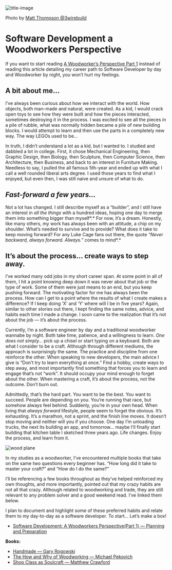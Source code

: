 
![title-image](https://raw.githubusercontent.com/mthomps4/posts/master/posts/software_development_a_woodworkers_perspective/images/intro/3wirebuild2.png)

Photo by [Matt Thompson @3wirebuild](https://instagram.com/3wirebuild)

# Software Development a Woodworkers Perspective

If you want to start reading [A Woodworker’s Perspective Part 1](./software_development_a_woodworkers_perspective_(part1)-planning_and_preperation.md) instead of reading this article detailing my career path to Software Developer by day and Woodworker by night, you won’t hurt my feelings.

## A bit about me…

I’ve always been curious about how we interact with the world. How objects, both man-made and natural, were created. As a kid, I would crack open toys to see how they were built and how the pieces interacted, sometimes destroying it in the process. I was excited to see all the pieces in a pile of rubble, what was normally hidden became a pile of new building blocks. I would attempt to learn and then use the parts in a completely new way. The way LEGOs used to be…

In truth, I didn’t understand a lot as a kid, but I wanted to. I studied and dabbled a lot in college. First, it chose Mechanical Engineering, then Graphic Design, then Biology, then Sculpture, then Computer Science, then Architecture, then Business, and back to an interest in Furniture Making. Needless to say, I pulled the all famous 5th-year and ended up with what I call a well rounded liberal arts degree. I used those years to find what I enjoyed, but even then, I was still naive and unsure of what to do.

## *Fast-forward a few years…*

Not a lot has changed. I still describe myself as a “builder”, and I still have an interest in *all the things* with a hundred ideas, hoping one day to merge them into something bigger than myself*.* For now, it’s a dream. Honestly, like many others, my work has always been with an attitude, a chip on my shoulder. What’s needed to survive and to provide? What does it take to keep moving forward? For any Luke Cage fans out there, the quote *“Never backward, always forward. Always.”* comes to mind*.*

## It’s about the process... create ways to step away.

I’ve worked many odd jobs in my short career span. At some point in all of them, I hit a point knowing deep down it was never about that job or the type of work. Some of them were just means to an end, but you keep pushing forward. The motivating factor for me has always been the process. How can I get to a point where the results of what I create makes a difference? If I keep doing ‘X’ and ‘Y’ where will I be in five years? Again, similar to other stories out there, I kept finding the same notes, advice, and habits each time I made a change. I soon came to the realization that it’s not about the job — it’s about the process.

Currently, I’m a software engineer by day and a traditional woodworker wannabe by night. Both take time, patience, and a willingness to learn. *One does not simply…* pick up a chisel or start typing on a keyboard. Both are what I consider to be a craft. Although through different mediums, the approach is surprisingly the same. The practice and discipline from one reinforce the other. When speaking to new developers, the main advice I give is “Don’t try to learn everything at once.” Find a hobby, create ways to step away, and most importantly find something that forces you to learn and engage that’s not “work”. It should occupy your mind enough to forget about the other. When mastering a craft, it’s about the process, not the outcome. Don’t burn out.

Admittedly, that’s the hard part. You want to be the best. You want to succeed. People are depending on you. You’re running that race, but somehow always feel behind. Suddenly, you’re in your own head. When living that *always forward* lifestyle, people seem to forget the obvious. It’s exhausting. It’s a marathon, not a sprint, and the finish line moves. It doesn’t stop moving and neither will you if you choose. One day I’m unloading trucks, the next its building an app, and tomorrow… maybe I’ll finally start building that kitchen table I sketched three years ago. Life changes. Enjoy the process, and learn from it.

![wood plane](https://raw.githubusercontent.com/mthomps4/posts/master/posts/software_development_a_woodworkers_perspective/images/intro/3wirebuild2.png)


In my studies as a woodworker, I’ve encountered multiple books that take on the same two questions every beginner has. “How long did it take to master your craft?” and “How do I do the same?”

I’ll be referencing a few books throughout as they’ve helped reinforced my own thoughts, and more importantly, pointed out that my crazy habits are not all that crazy. Although related to woodworking and trade, they are still relevant to any problem solver and a good weekend read. I’ve linked them below.

I plan to document and highlight some of these preferred habits and relate them to my day-to-day as a software developer. To start… Let’s make a box!

- [Software Development: A Woodworkers Perspective(Part 1) — Planning and Preparation](https://blog.echobind.com/software-development-a-woodworkers-perspective-part-1-e0918592e05)

**Books:**

- [Handmade — Gary Rogowski](https://www.amazon.com/Handmade-Creative-Focus-Age-Distraction/dp/1610353145/ref=sr_1_1?s=books&ie=UTF8&qid=1546869438&sr=1-1&keywords=handmade+gary+rogowski)
- [The How and Why of Woodworking — Michael Pekovich](https://www.amazon.com/Why-How-Woodworking-Approach-Meaningful/dp/1631869272/ref=sr_1_1?s=books&ie=UTF8&qid=1546869385&sr=1-1&keywords=how+and+why+of+woodworking)
- [Shop Class as Soulcraft — Matthew Crawford](https://www.amazon.com/Shop-Class-Soulcraft-Inquiry-Value/dp/0143117467)
